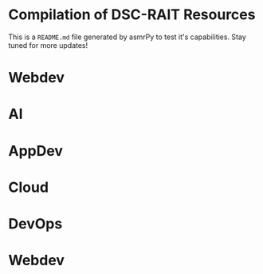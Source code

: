 
Compilation of DSC-RAIT Resources
=================================


This is a ``README.md`` file generated by asmrPy to test it's capabilities. Stay tuned for more updates!
# Webdev

# AI

# AppDev

# Cloud

# DevOps

# Webdev
